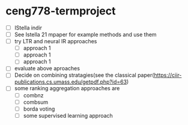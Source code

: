 # ceng778-termproject
* [ ] IStella indir
* [ ] See Istella 21 mpaper for example methods and use them
* [ ] try LTR and neural IR approaches
  * [ ] approach 1
  * [ ] approach 1
  * [ ] approach 1
* [ ] evaluate above aproaches
* [ ] Decide on combining stratagies(see the classical paper(https://ciir-publications.cs.umass.edu/getpdf.php?id=63)
* [ ] some ranking aggregation approaches are
  * [ ] combnz
  * [ ] combsum
  * [ ] borda voting
  * [ ] some supervised learning approach  
